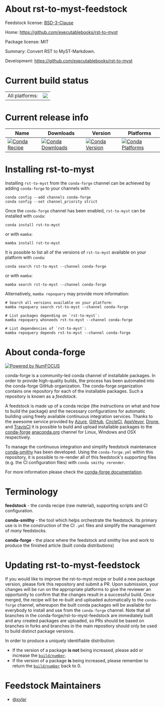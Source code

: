 About rst-to-myst-feedstock
===========================

Feedstock license: [BSD-3-Clause](https://github.com/conda-forge/rst-to-myst-feedstock/blob/main/LICENSE.txt)

Home: https://github.com/executablebooks/rst-to-myst

Package license: MIT

Summary: Convert RST to MyST-Markdown.

Development: https://github.com/executablebooks/rst-to-myst

Current build status
====================


<table><tr><td>All platforms:</td>
    <td>
      <a href="https://dev.azure.com/conda-forge/feedstock-builds/_build/latest?definitionId=18669&branchName=main">
        <img src="https://dev.azure.com/conda-forge/feedstock-builds/_apis/build/status/rst-to-myst-feedstock?branchName=main">
      </a>
    </td>
  </tr>
</table>

Current release info
====================

| Name | Downloads | Version | Platforms |
| --- | --- | --- | --- |
| [![Conda Recipe](https://img.shields.io/badge/recipe-rst--to--myst-green.svg)](https://anaconda.org/conda-forge/rst-to-myst) | [![Conda Downloads](https://img.shields.io/conda/dn/conda-forge/rst-to-myst.svg)](https://anaconda.org/conda-forge/rst-to-myst) | [![Conda Version](https://img.shields.io/conda/vn/conda-forge/rst-to-myst.svg)](https://anaconda.org/conda-forge/rst-to-myst) | [![Conda Platforms](https://img.shields.io/conda/pn/conda-forge/rst-to-myst.svg)](https://anaconda.org/conda-forge/rst-to-myst) |

Installing rst-to-myst
======================

Installing `rst-to-myst` from the `conda-forge` channel can be achieved by adding `conda-forge` to your channels with:

```
conda config --add channels conda-forge
conda config --set channel_priority strict
```

Once the `conda-forge` channel has been enabled, `rst-to-myst` can be installed with `conda`:

```
conda install rst-to-myst
```

or with `mamba`:

```
mamba install rst-to-myst
```

It is possible to list all of the versions of `rst-to-myst` available on your platform with `conda`:

```
conda search rst-to-myst --channel conda-forge
```

or with `mamba`:

```
mamba search rst-to-myst --channel conda-forge
```

Alternatively, `mamba repoquery` may provide more information:

```
# Search all versions available on your platform:
mamba repoquery search rst-to-myst --channel conda-forge

# List packages depending on `rst-to-myst`:
mamba repoquery whoneeds rst-to-myst --channel conda-forge

# List dependencies of `rst-to-myst`:
mamba repoquery depends rst-to-myst --channel conda-forge
```


About conda-forge
=================

[![Powered by
NumFOCUS](https://img.shields.io/badge/powered%20by-NumFOCUS-orange.svg?style=flat&colorA=E1523D&colorB=007D8A)](https://numfocus.org)

conda-forge is a community-led conda channel of installable packages.
In order to provide high-quality builds, the process has been automated into the
conda-forge GitHub organization. The conda-forge organization contains one repository
for each of the installable packages. Such a repository is known as a *feedstock*.

A feedstock is made up of a conda recipe (the instructions on what and how to build
the package) and the necessary configurations for automatic building using freely
available continuous integration services. Thanks to the awesome service provided by
[Azure](https://azure.microsoft.com/en-us/services/devops/), [GitHub](https://github.com/),
[CircleCI](https://circleci.com/), [AppVeyor](https://www.appveyor.com/),
[Drone](https://cloud.drone.io/welcome), and [TravisCI](https://travis-ci.com/)
it is possible to build and upload installable packages to the
[conda-forge](https://anaconda.org/conda-forge) [anaconda.org](https://anaconda.org/)
channel for Linux, Windows and OSX respectively.

To manage the continuous integration and simplify feedstock maintenance
[conda-smithy](https://github.com/conda-forge/conda-smithy) has been developed.
Using the ``conda-forge.yml`` within this repository, it is possible to re-render all of
this feedstock's supporting files (e.g. the CI configuration files) with ``conda smithy rerender``.

For more information please check the [conda-forge documentation](https://conda-forge.org/docs/).

Terminology
===========

**feedstock** - the conda recipe (raw material), supporting scripts and CI configuration.

**conda-smithy** - the tool which helps orchestrate the feedstock.
                   Its primary use is in the construction of the CI ``.yml`` files
                   and simplify the management of *many* feedstocks.

**conda-forge** - the place where the feedstock and smithy live and work to
                  produce the finished article (built conda distributions)


Updating rst-to-myst-feedstock
==============================

If you would like to improve the rst-to-myst recipe or build a new
package version, please fork this repository and submit a PR. Upon submission,
your changes will be run on the appropriate platforms to give the reviewer an
opportunity to confirm that the changes result in a successful build. Once
merged, the recipe will be re-built and uploaded automatically to the
`conda-forge` channel, whereupon the built conda packages will be available for
everybody to install and use from the `conda-forge` channel.
Note that all branches in the conda-forge/rst-to-myst-feedstock are
immediately built and any created packages are uploaded, so PRs should be based
on branches in forks and branches in the main repository should only be used to
build distinct package versions.

In order to produce a uniquely identifiable distribution:
 * If the version of a package **is not** being increased, please add or increase
   the [``build/number``](https://docs.conda.io/projects/conda-build/en/latest/resources/define-metadata.html#build-number-and-string).
 * If the version of a package **is** being increased, please remember to return
   the [``build/number``](https://docs.conda.io/projects/conda-build/en/latest/resources/define-metadata.html#build-number-and-string)
   back to 0.

Feedstock Maintainers
=====================

* [@xylar](https://github.com/xylar/)

